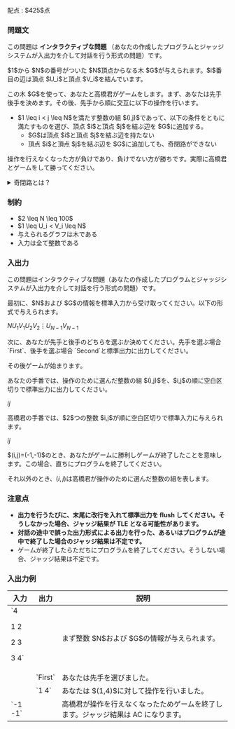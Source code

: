 
<div>

<span>

<span>

<p>
配点 : $425$点
</p>

<div>

<section>

### **問題文**

<p>
この問題は 
<strong>
インタラクティブな問題
</strong>
（あなたの作成したプログラムとジャッジシステムが入出力を介して対話を行う形式の問題）です。
</p>

<p>
$1$から $N$の番号がついた $N$頂点からなる木 $G$が与えられます。$i$番目の辺は頂点 $U_i$と頂点 $V_i$を結んでいます。
</p>

<p>
この木 $G$を使って、あなたと高橋君がゲームをします。まず、あなたは先手後手を決めます。その後、先手から順に交互に以下の操作を行います。
</p>

<ul>

<li>
$1 \leq i < j \leq N$を満たす整数の組 $(i,j)$であって、以下の条件をともに満たすものを選び、頂点 $i$と頂点 $j$を結ぶ辺を $G$に追加する。
<ul>

<li>
$G$は頂点 $i$と頂点 $j$を結ぶ辺を持たない
</li>

<li>
頂点 $i$と頂点 $j$を結ぶ辺を $G$に追加しても、奇閉路ができない
</li>

</ul>

</li>

</ul>

<p>
操作を行えなくなった方が負けであり、負けでない方が勝ちです。実際に高橋君とゲームをして勝ってください。
</p>

<details>

<summary>
奇閉路とは？
</summary>

<p>
$G$の頂点の列 $(v_0,v_1,\ldots,v_k)$が以下の条件を全て満たすとき、かつ、そのときに限りこの列を $G$の奇閉路といいます。
</p>

<ul>

<li>
$k$は奇数である。 
</li>

<li>
$v_0=v_k$である。 
</li>

<li>
全ての $1\leq i \leq k$に対して、$v_{i-1}$と $v_{i}$を結ぶ辺が存在する。 
</li>

</ul>

</details>

</section>

</div>

<div>

<section>

### **制約**

<ul>

<li>
$2 \leq N \leq 100$
</li>

<li>
$1 \leq U_i < V_i \leq N$
</li>

<li>
与えられるグラフは木である
</li>

<li>
入力は全て整数である
</li>

</ul>

</section>

</div>

<div>

<section>

### **入出力**

<p>
この問題はインタラクティブな問題（あなたの作成したプログラムとジャッジシステムが入出力を介して対話を行う形式の問題）です。
</p>

<p>
最初に、$N$および $G$の情報を標準入力から受け取ってください。以下の形式で与えられます。
</p>

<div>

$N$$U_1$$V_1$$U_2$$V_2$$\vdots$$U_{N-1}$$V_{N-1}$
</div>

<p>
次に、あなたが先手と後手のどちらを選ぶか決めてください。先手を選ぶ場合 `First`、後手を選ぶ場合 `Second`と標準出力に出力してください。
</p>

<p>
その後ゲームが始まります。
</p>

<p>
あなたの手番では、操作のために選んだ整数の組 $(i,j)$を、$i,j$の順に空白区切りで標準出力に出力してください。
</p>

<div>

$i$$j$
</div>

<p>
高橋君の手番では、$2$つの整数 $i,j$が順に空白区切りで標準入力に与えられます。
</p>

<div>

$i$$j$
</div>

<p>
$(i,j)=(-1,-1)$のとき、あなたがゲームに勝利しゲームが終了したことを意味します。この場合、直ちにプログラムを終了してください。

それ以外のとき、$(i,j)$は高橋君が操作のために選んだ整数の組を表します。
</p>

</section>

</div>

<div>

<section>

### **注意点**

<ul>

<li>

<b>

<span>
出力を行うたびに、末尾に改行を入れて標準出力を flush してください。そうしなかった場合、ジャッジ結果が 
<span>
TLE
</span>
となる可能性があります。
</span>

</b>

</li>

<li>

<strong>
対話の途中で誤った出力形式による出力を行った、あるいはプログラムが途中で終了した場合のジャッジ結果は不定です。
</strong>

</li>

<li>
ゲームが終了したらただちにプログラムを終了してください。そうしない場合、ジャッジ結果は不定です。
</li>

</ul>

</section>

</div>

<div>

<section>

### **入出力例**

<table>

<thead>

<tr>

<th>
入力
</th>

<th>
出力
</th>

<th>
説明
</th>

</tr>

</thead>

<tbody>

<tr>

<td>
`4

1 2

2 3

3 4`
</td>

<td>

</td>

<td>
まず整数 $N$および $G$の情報が与えられます。
</td>

</tr>

<tr>

<td>

</td>

<td>
`First`
</td>

<td>
あなたは先手を選びました。
</td>

</tr>

<tr>

<td>

</td>

<td>
`1 4`
</td>

<td>
あなたは $(1,4)$に対して操作を行いました。
</td>

</tr>

<tr>

<td>
`-1 -1`
</td>

<td>

</td>

<td>
高橋君が操作を行えなくなったためゲームを終了します。ジャッジ結果は 
<span>
AC
</span>
になります。
</td>

</tr>

</tbody>

</table>

</section>

</div>

</span>

</span>

</div>
